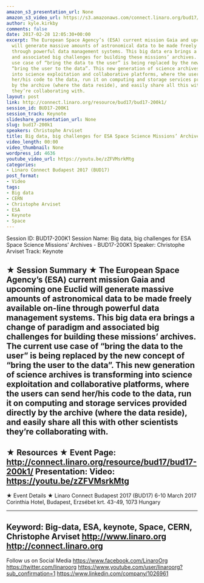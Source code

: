 ```yaml
---
amazon_s3_presentation_url: None
amazon_s3_video_url: https://s3.amazonaws.com/connect.linaro.org/bud17/Videos/Tuesday/BUD17-200K2%20Big%20data%20big%20challenges%20for%20ESA%20missions%20Archives.mp4
author: kyle.kirkby
comments: false
date: 2017-02-28 12:05:30+00:00
excerpt: The European Space Agency’s (ESA) current mission Gaia and upcoming one Euclid
  will generate massive amounts of astronomical data to be made freely available on-line
  through powerful data management systems. This big data era brings a change of paradigm
  and associated big challenges for building these missions’ archives. The current
  use case of “bring the data to the user” is being replaced by the new concept of
  “bring the user to the data”. This new generation of science archives is transforming
  into science exploitation and collaborative platforms, where the users can send
  her/his code to the data, run it on computing and storage services provided directly
  by the archive (where the data reside), and easily share all this with other scientists
  they’re collaborating with.
layout: post
link: http://connect.linaro.org/resource/bud17/bud17-200k1/
session_id: BUD17-200K1
session_track: Keynote
slideshare_presentation_url: None
slug: bud17-200k1
speakers: Christophe Arviset
title: Big data, big challenges for ESA Space Science Missions’ Archives - BUD17-200K1
video_length: 00:00
video_thumbnail: None
wordpress_id: 4636
youtube_video_url: https://youtu.be/zZFVMsrkMtg
categories:
- Linaro Connect Budapest 2017 (BUD17)
post_format:
- Video
tags:
- Big data
- CERN
- Christophe Arviset
- ESA
- Keynote
- Space
---
```


Session ID: BUD17-200K1
Session Name: Big data, big challenges for ESA Space Science Missions’ Archives - BUD17-200K1
Speaker: Christophe Arviset
Track: Keynote


★ Session Summary ★
The European Space Agency’s (ESA) current mission Gaia and upcoming one Euclid will generate massive amounts of astronomical data to be made freely available on-line through powerful data management systems. This big data era brings a change of paradigm and associated big challenges for building these missions’ archives. The current use case of “bring the data to the user” is being replaced by the new concept of “bring the user to the data”. This new generation of science archives is transforming into science exploitation and collaborative platforms, where the users can send her/his code to the data, run it on computing and storage services provided directly by the archive (where the data reside), and easily share all this with other scientists they’re collaborating with.
---------------------------------------------------
★ Resources ★
Event Page: http://connect.linaro.org/resource/bud17/bud17-200k1/
Presentation:
Video: https://youtu.be/zZFVMsrkMtg
---------------------------------------------------

★ Event Details ★
Linaro Connect Budapest 2017 (BUD17)
6-10 March 2017
Corinthia Hotel, Budapest,
Erzsébet krt. 43-49,
1073 Hungary

---------------------------------------------------
Keyword: Big-data, ESA, keynote, Space, CERN, Christophe Arviset
http://www.linaro.org
http://connect.linaro.org
---------------------------------------------------
Follow us on Social Media
https://www.facebook.com/LinaroOrg
https://twitter.com/linaroorg
https://www.youtube.com/user/linaroorg?sub_confirmation=1
https://www.linkedin.com/company/1026961
